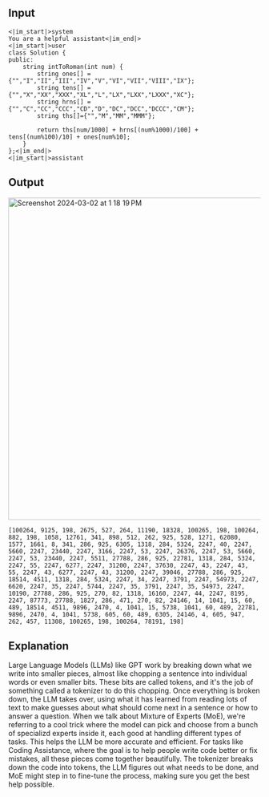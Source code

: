 ## Input
```
<|im_start|>system
You are a helpful assistant<|im_end|>
<|im_start|>user
class Solution {
public:
    string intToRoman(int num) {
        string ones[] = {"","I","II","III","IV","V","VI","VII","VIII","IX"};
        string tens[] = {"","X","XX","XXX","XL","L","LX","LXX","LXXX","XC"};
        string hrns[] = {"","C","CC","CCC","CD","D","DC","DCC","DCCC","CM"};
        string ths[]={"","M","MM","MMM"};
        
        return ths[num/1000] + hrns[(num%1000)/100] + tens[(num%100)/10] + ones[num%10];
    }
};<|im_end|>
<|im_start|>assistant
```

## Output
<img width="643" alt="Screenshot 2024-03-02 at 1 18 19 PM" src="https://github.com/kearns-cu/CPSC_298_Kearns/assets/90280289/a04b0971-4785-499e-8348-727f1caec807">

```
[100264, 9125, 198, 2675, 527, 264, 11190, 18328, 100265, 198, 100264, 882, 198, 1058, 12761, 341, 898, 512, 262, 925, 528, 1271, 62080, 1577, 1661, 8, 341, 286, 925, 6305, 1318, 284, 5324, 2247, 40, 2247, 5660, 2247, 23440, 2247, 3166, 2247, 53, 2247, 26376, 2247, 53, 5660, 2247, 53, 23440, 2247, 5511, 27788, 286, 925, 22781, 1318, 284, 5324, 2247, 55, 2247, 6277, 2247, 31200, 2247, 37630, 2247, 43, 2247, 43, 55, 2247, 43, 6277, 2247, 43, 31200, 2247, 39046, 27788, 286, 925, 18514, 4511, 1318, 284, 5324, 2247, 34, 2247, 3791, 2247, 54973, 2247, 6620, 2247, 35, 2247, 5744, 2247, 35, 3791, 2247, 35, 54973, 2247, 10190, 27788, 286, 925, 270, 82, 1318, 16160, 2247, 44, 2247, 8195, 2247, 87773, 27788, 1827, 286, 471, 270, 82, 24146, 14, 1041, 15, 60, 489, 18514, 4511, 9896, 2470, 4, 1041, 15, 5738, 1041, 60, 489, 22781, 9896, 2470, 4, 1041, 5738, 605, 60, 489, 6305, 24146, 4, 605, 947, 262, 457, 11308, 100265, 198, 100264, 78191, 198]
```

## Explanation
Large Language Models (LLMs) like GPT work by breaking down what we write into smaller pieces, almost like chopping a sentence into individual words or even smaller bits. These bits are called tokens, and it's the job of something called a tokenizer to do this chopping. Once everything is broken down, the LLM takes over, using what it has learned from reading lots of text to make guesses about what should come next in a sentence or how to answer a question. When we talk about Mixture of Experts (MoE), we're referring to a cool trick where the model can pick and choose from a bunch of specializd experts inside it, each good at handling different types of tasks. This helps the LLM be more accurate and efficient. For tasks like Coding Assistance, where the goal is to help people write code better or fix mistakes, all these pieces come together beautifully. The tokenizer breaks down the code into tokens, the LLM figures out what needs to be done, and MoE might step in to fine-tune the process, making sure you get the best help possible. 

